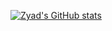 [![Zyad's GitHub stats](https://github-readme-stats.vercel.app/api?username=ZyadMohamed1)](https://github.com/anuraghazra/github-readme-stats)
